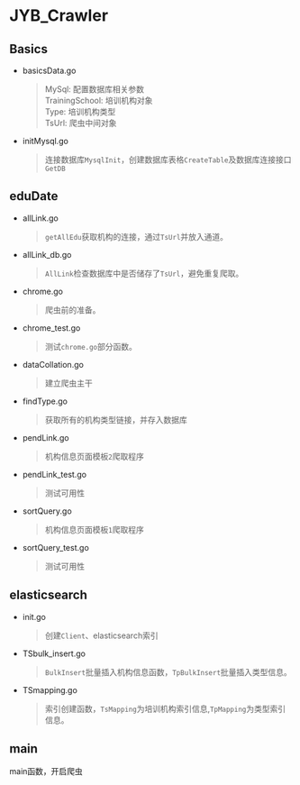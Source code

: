 # JYB_Crawler
## Basics
+ basicsData.go  
  > MySql: 配置数据库相关参数  
  > TrainingSchool: 培训机构对象  
  > Type: 培训机构类型  
  > TsUrl: 爬虫中间对象
+ initMysql.go
  > 连接数据库`MysqlInit`，创建数据库表格`CreateTable`及数据库连接接口`GetDB`  
## eduDate
+ allLink.go
  >`getAllEdu`获取机构的连接，通过`TsUrl`并放入通道。
+ allLink_db.go
  >`AllLink`检查数据库中是否储存了`TsUrl`，避免重复爬取。
+ chrome.go
  >爬虫前的准备。
+ chrome_test.go
  >测试`chrome.go`部分函数。
+ dataCollation.go
  >建立爬虫主干
+ findType.go
  >获取所有的机构类型链接，并存入数据库
+ pendLink.go
  >机构信息页面模板`2`爬取程序
+ pendLink_test.go
  >测试可用性
+ sortQuery.go
  >机构信息页面模板`1`爬取程序
+ sortQuery_test.go
  >测试可用性
## elasticsearch
+ init.go
  > 创建`Client`、elasticsearch索引
+ TSbulk_insert.go
  > `BulkInsert`批量插入机构信息函数，`TpBulkInsert`批量插入类型信息。
+ TSmapping.go
  > 索引创建函数，`TsMapping`为培训机构索引信息,`TpMapping`为类型索引信息。
## main
main函数，开启爬虫
